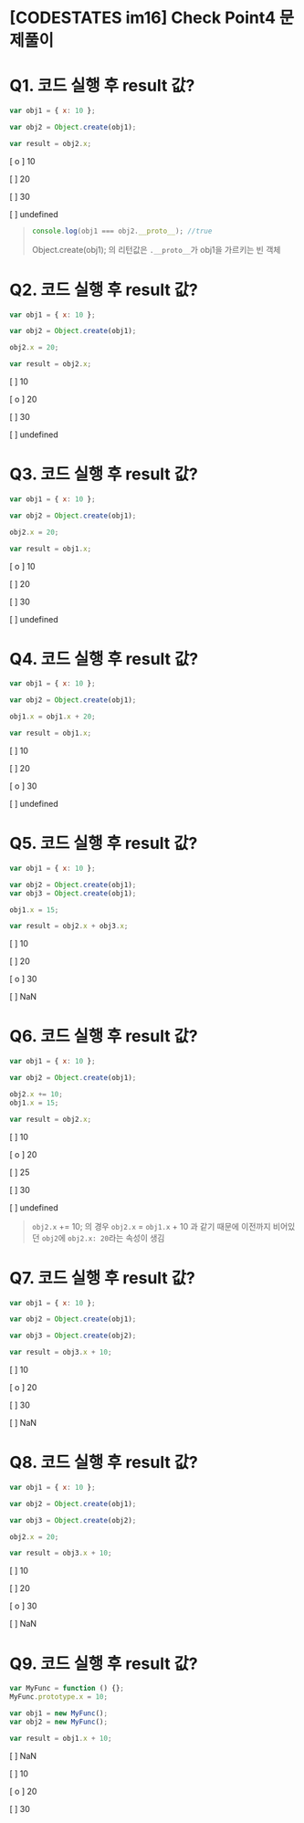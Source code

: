 # [CODESTATES im16] Check Point4 문제풀이

# Q1. 코드 실행 후 result 값?

```js
var obj1 = { x: 10 };

var obj2 = Object.create(obj1);

var result = obj2.x;
```

[ o ] 10

[  ] 20

[  ] 30

[  ] undefined

> ```js
> console.log(obj1 === obj2.__proto__); //true
> ```
>
> Object.create(obj1); 의 리턴값은 `.__proto__`가 obj1을 가르키는 빈 객체



# Q2. 코드 실행 후 result 값?

```js
var obj1 = { x: 10 };

var obj2 = Object.create(obj1);

obj2.x = 20;

var result = obj2.x;
```

[  ] 10

[ o ] 20

[  ] 30

[  ] undefined



# Q3. 코드 실행 후 result 값?

```js
var obj1 = { x: 10 };

var obj2 = Object.create(obj1);

obj2.x = 20;

var result = obj1.x;
```

[ o ] 10

[  ] 20

[  ] 30

[  ] undefined



# Q4. 코드 실행 후 result 값?

```js
var obj1 = { x: 10 };

var obj2 = Object.create(obj1);

obj1.x = obj1.x + 20;

var result = obj1.x;
```

[  ] 10

[  ] 20

[ o ] 30

[  ] undefined



# Q5. 코드 실행 후 result 값?

```js
var obj1 = { x: 10 };

var obj2 = Object.create(obj1);
var obj3 = Object.create(obj1);

obj1.x = 15;

var result = obj2.x + obj3.x;
```

[  ] 10

[  ] 20

[ o ] 30

[  ] NaN



# Q6. 코드 실행 후 result 값?

```js
var obj1 = { x: 10 };

var obj2 = Object.create(obj1);

obj2.x += 10;
obj1.x = 15;

var result = obj2.x;
```

[  ] 10

[ o ] 20

[  ] 25

[  ] 30

[  ] undefined

> `obj2.x` += 10; 의 경우 `obj2.x` = `obj1.x` + 10 과 같기 때문에 이전까지 비어있던 `obj2`에 `obj2.x: 20`라는 속성이 생김



# Q7. 코드 실행 후 result 값?

```js
var obj1 = { x: 10 };

var obj2 = Object.create(obj1);

var obj3 = Object.create(obj2);

var result = obj3.x + 10;
```

[  ] 10

[ o ] 20

[  ] 30

[  ] NaN



# Q8. 코드 실행 후 result 값?

```js
var obj1 = { x: 10 };

var obj2 = Object.create(obj1);

var obj3 = Object.create(obj2);

obj2.x = 20;

var result = obj3.x + 10;
```

[  ] 10

[  ] 20

[ o ] 30

[  ] NaN





# Q9. 코드 실행 후 result 값?

```js
var MyFunc = function () {};
MyFunc.prototype.x = 10;

var obj1 = new MyFunc();
var obj2 = new MyFunc();

var result = obj1.x + 10;
```

[  ] NaN

[  ] 10

[ o ] 20

[  ] 30

